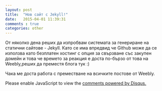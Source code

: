 ```yaml
---
layout: post
title:  "Нов сайт с Jekyll!"
date:   2015-04-01 11:39:31
comments : true
categories: other
---
```

От няколко дена реших да изпробвам системата за генериране на статични сайтове - Jekyll.
Като се има впредвид че Github може да се използва като безплатен хостинг с опция за свързване със закупен домейн и това че времето за реакция е доста по-бързо от това на Weebly,реших да преместя блога тук :) 

Чака ме доста работа с преместване на всичките постове от Weebly.

<div id="disqus_thread"></div>
<script type="text/javascript">
    /* * * CONFIGURATION VARIABLES * * */
    var disqus_shortname = 'bavarianit';
    
    /* * * DON'T EDIT BELOW THIS LINE * * */
    (function() {
        var dsq = document.createElement('script'); dsq.type = 'text/javascript'; dsq.async = true;
        dsq.src = '//' + disqus_shortname + '.disqus.com/embed.js';
        (document.getElementsByTagName('head')[0] || document.getElementsByTagName('body')[0]).appendChild(dsq);
    })();
</script>
<noscript>Please enable JavaScript to view the <a href="https://disqus.com/?ref_noscript" rel="nofollow">comments powered by Disqus.</a></noscript>
